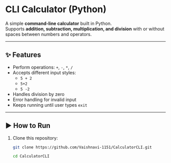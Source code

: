# CLI Calculator (Python)

A simple **command-line calculator** built in Python.  
Supports **addition, subtraction, multiplication, and division** with or without spaces between numbers and operators.  

---

## ✨ Features
- Perform operations: `+`, `-`, `*`, `/`
- Accepts different input styles:
  - `5 + 2`
  - `5+2`
  - `5 -2`
- Handles division by zero
- Error handling for invalid input
- Keeps running until user types `exit`

---

## ▶️ How to Run
1. Clone this repository:
   ```bash
   git clone https://github.com/Vaishnavi-1151/CalculatorCLI.git

   cd CalculatorCLI
